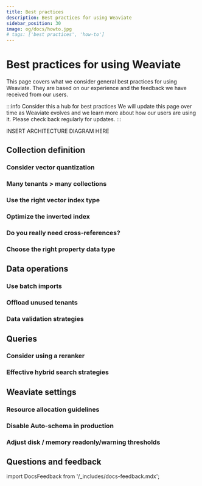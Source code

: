```yaml
---
title: Best practices
description: Best practices for using Weaviate
sidebar_position: 30
image: og/docs/howto.jpg
# tags: ['best practices', 'how-to']
---
```


# Best practices for using Weaviate

This page covers what we consider general best practices for using Weaviate. They are based on our experience and the feedback we have received from our users.

:::info Consider this a hub for best practices
We will update this page over time as Weaviate evolves and we learn more about how our users are using it. Please check back regularly for updates.
:::

INSERT ARCHITECTURE DIAGRAM HERE

## Collection definition

### Consider vector quantization

### Many tenants > many collections

### Use the right vector index type

### Optimize the inverted index

### Do you really need cross-references?

### Choose the right property data type

## Data operations

### Use batch imports

### Offload unused tenants

### Data validation strategies

## Queries

### Consider using a reranker

### Effective hybrid search strategies

## Weaviate settings

### Resource allocation guidelines

### Disable Auto-schema in production

### Adjust disk / memory readonly/warning thresholds

## Questions and feedback

import DocsFeedback from '/_includes/docs-feedback.mdx';

<DocsFeedback/>

